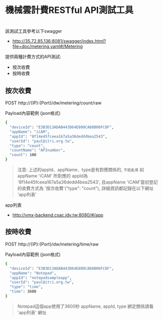 # 機械雲計費RESTful API測試工具
#

該測試工具參考以下swagger
- http://35.72.85.136:8081/swagger/index.html?file=doc/metering.yaml#/Metering


提供兩種計費方式的API測試:
- 按次收費
- 按時收費

## 按次收費
POST 
http://{IP}:{Port}/dw/metering/count/raw

Payload內容範例 (json格式)
```sh
{
  "deviceId": "E3B3D13ADAB443D64E800CA88B06FC8F",
  "appName": "iCAM",
  "appId": "8f14e45fceea167a5a36dedd4bea2543",
  "userId": "paul@itri.org.tw",
  "type": "count",
  "countName": "APInumber",
  "count": 100
}
```
> 注意: 上述的appId、appName、type是有對應關係的, `不能亂填`
> 如appName 'iCAM' 所對應的 appId為 '8f14e45fceea167a5a36dedd4bea2543',
> 且appName 'iCAM'當初登記的收費方式為 '按次收費'("type": "count"), 
> 詳細資訊都記錄在以下網址 'app列表'

app列表
- http://vmx-backend.csac.idv.tw:8080/#/app



## 按時收費
POST 
http://{IP}:{Port}/dw/metering/time/raw

Payload內容範例 (json格式)
```sh
{
  "deviceId": "E3B3D13ADAB443D64E800CA88B06FC8F",
  "appName": "Notepad",
  "appId": "notepadsampleapp",
  "userId": "paul@itri.org.tw",
  "type": "time",
  "time": 3600
}
```
> Notepad這個app使用了3600秒
> appName, appId, type 綁定關係請看 'app列表' 網址

